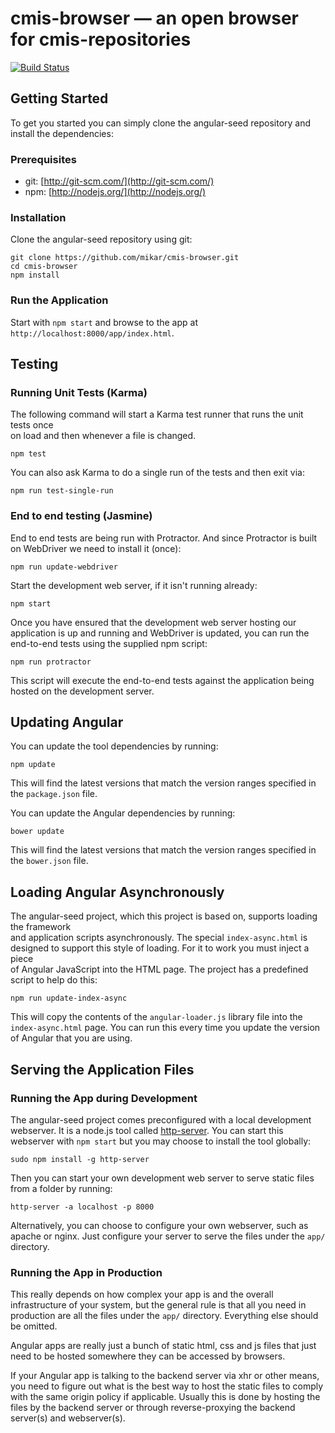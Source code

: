 # cmis-browser — an open browser for cmis-repositories

[![Build Status](https://travis-ci.org/mikar/cmis-browser.svg?branch=master)](https://travis-ci.org/mikar/cmis-browser)
## Getting Started

To get you started you can simply clone the angular-seed repository and install the dependencies:

### Prerequisites

* git: [http://git-scm.com/](http://git-scm.com/)
* npm: [http://nodejs.org/](http://nodejs.org/)

### Installation

Clone the angular-seed repository using git:  

```
git clone https://github.com/mikar/cmis-browser.git
cd cmis-browser
npm install
```

### Run the Application

Start with `npm start` and browse to the app at `http://localhost:8000/app/index.html`.


## Testing

### Running Unit Tests (Karma)

The following command will start a Karma test runner that runs the unit tests once  
on load and then whenever a file is changed.  
```
npm test
```

You can also ask Karma to do a single run of the tests and then exit via: 

```
npm run test-single-run
```


### End to end testing (Jasmine)

End to end tests are being run with Protractor. And since Protractor is built  
on WebDriver we need to install it (once):  

```
npm run update-webdriver
```

Start the development web server, if it isn't running already:  

```
npm start
```

Once you have ensured that the development web server hosting our application is up and running
and WebDriver is updated, you can run the end-to-end tests using the supplied npm script:

```
npm run protractor
```

This script will execute the end-to-end tests against the application being hosted on the
development server.


## Updating Angular

You can update the tool dependencies by running:

```
npm update
```

This will find the latest versions that match the version ranges specified in the `package.json` file.

You can update the Angular dependencies by running:

```
bower update
```

This will find the latest versions that match the version ranges specified in the `bower.json` file.


## Loading Angular Asynchronously

The angular-seed project, which this project is based on, supports loading the framework  
and application scripts asynchronously.  The special `index-async.html` is  
designed to support this style of loading.  For it to work you must inject a piece  
of Angular JavaScript into the HTML page.  The project has a predefined script to help do this:  

```
npm run update-index-async
```

This will copy the contents of the `angular-loader.js` library file into the `index-async.html` page.
You can run this every time you update the version of Angular that you are using.


## Serving the Application Files

### Running the App during Development

The angular-seed project comes preconfigured with a local development webserver.  It is a node.js
tool called [http-server](https://github.com/nodeapps/http-server). You can start this webserver with `npm start` but you may choose to install the tool globally:

```
sudo npm install -g http-server
```

Then you can start your own development web server to serve static files from a folder by
running:

```
http-server -a localhost -p 8000
```

Alternatively, you can choose to configure your own webserver, such as apache or nginx. Just
configure your server to serve the files under the `app/` directory.

### Running the App in Production

This really depends on how complex your app is and the overall infrastructure of your system, but
the general rule is that all you need in production are all the files under the `app/` directory.
Everything else should be omitted.

Angular apps are really just a bunch of static html, css and js files that just need to be hosted
somewhere they can be accessed by browsers.

If your Angular app is talking to the backend server via xhr or other means, you need to figure
out what is the best way to host the static files to comply with the same origin policy if
applicable. Usually this is done by hosting the files by the backend server or through
reverse-proxying the backend server(s) and webserver(s).

